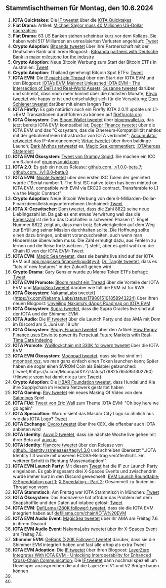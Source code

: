 ## Stammtischthemen für Montag, den 10.6.2024

1. **IOTA Quicktakes**: Die [IF tweetet](https://x.com/iota/status/1797553863689482388) über die [IOTA Quicktakes](https://x.com/iota/status/1797553863689482388)
2. **Fiat Drama**: Artikel: [Michael Saylor muss 40 Millionen US-Dollar nachzahlen](https://www.btc-echo.de/schlagzeilen/michael-saylor-muss-40-millionen-us-dollar-nachzahlen-185819/)
3. **Fiat Drama**: 63 US Banken stehen scheinbar kurz vor dem Kollaps. Sie haben wohl 517 Milliarden an unrealisierten Verlusten angehäuft: [Tweet](https://x.com/burrytracker/status/1797783327631364185)
4. **Crypto Adoption**: [Bitpanda tweetet](https://x.com/Bitpanda_global/status/1797890650806853752) über ihre Partnerschaft mit der Deutschen Bank und ihrem Blogpost:: [Bitpanda partners with Deutsche Bank in major milestone for the industry](https://blog.bitpanda.com/en/bitpanda-partners-deutsche-bank-major-milestone-industry)
5. **Crypto Adoption**: Neue Bitcoin Werbung zum Start der Bitcoin ETFs in Australien: [Tweet](https://x.com/blocktrainer/status/1797751898969129164)
6. **Crypto Adoption**: Thailand genehmigt Bitcoin Spot ETFs: [Tweet](https://x.com/BitcoinMagazine/status/1797926469509038476)
7. **IOTA EVM**: Die [IF macht ein Thread](https://x.com/iota/status/1797984324119101845) über den Start der IOTA EVM und den Blogpost: [IOTA’s EVM Mainnet Unleashed IOTA EVM - The Intersection of DeFi and Real-World Assets](https://blog.iota.org/iotas-evm-mainnet-launch/); [Susanne tweetet](https://x.com/SusanneKrone/status/1797987363987288374) darüber und schreibt, dass noch mehr kommt über die nächsten Monate; [Phylo tweetet](https://x.com/PhyloIota/status/1797996682329936230) wie happy er ist und entschuldigt sich für die Verspätung; [Dom Schiener tweetet](https://x.com/DomSchiener/status/1798003064265216185) darüber mit einem langen Text
8. **IOTA Firefly**: Es gab natürlich auch ein Firefly IOTA 2.0.11 update um L1->EVM Transaktionen durchführen zu können auf [firefly.iota.org](https://firefly.iota.org/)
9. **IOTA Ökosystem**: Das [Bloom Wallet tweetet](https://x.com/bloomwalletio/status/1797985291720094095) über [bloomwallet.io](https://bloomwallet.io/), das jetzt bereits IOTA EVM kompatibel ist; [Deepr Finance tweetet](https://x.com/DeeprFinance/status/1797986736355541208) über die IOTA EVM und das "Ökosystem, das die Ethereum-Kompatibilität nahtlos mit der gebührenfreien Infrastruktur von IOTA verbindet"; [Accumulator retweetet](https://x.com/ACCU_DeFi/status/1797987452755534290) das IF-Announcement; [Virtue tweetet](https://x.com/Virtue_Money/status/1797993210771341690) über ihren baldinge Launch; [Dark Mythos retweetet](https://x.com/DarkMythosIOTA/status/1797986810712264723) es, [Magic Sea kommentiert](https://x.com/MagicSeaDEX/status/1797992632351953220); [IOTAheroes Statement](https://x.com/IotaHeroes/status/1798278028331733180)
10. **IOTA EVM Ökosystem**:  [Tweet von Grumpy Squid](https://x.com/Grumpy__Squid/status/1797994002723274856). Sie machen ein ICO am 6.Juni auf [grumpysquid.com](grumpysquid.com)
11. **IOTA 2.0**: Es gab ein neues Release: [github.com...v1.0.0-beta.7](https://github.com/iotaledger/iota-core/releases/tag/v1.0.0-beta.7); [github.com.../v1.0.0-beta.8](https://github.com/iotaledger/iota-core/releases/tag/v1.0.0-beta.8)
12. **IOTA EVM**: [Nicole tweetet](https://x.com/cheerful_nicole/status/1797993816437531116) über den ersten ISC Token der geminted wurde ("Serial number 1. The first ISC native token has been minted on IOTA EVM, compatible with EVM via ERC20 contract, Transferable to L1 via the Magic Contract"
13. **Crypto Adoption**: Neue Bitcoin Werbung von dem 6-Milliarden-Dollar-Finanzdienstleistungsunternehmen Unchained: [Tweet](https://x.com/BitcoinMagazine/status/1798412802400329982)
14. **IOTA X-Gezwitscher**: [Dom tweetet](https://x.com/DomSchiener/status/1797999455951843337), dass die Zahl 8822 seine neue Lieblingszahl ist. Da gab es erst etwas Verwirrung weil das die [Engelszahl](https://sternenpfade.com/engelszahl-8822-bedeutung) ist die für das Durchalten in schweren Phasen ("..Engel Nummer 8822 zeigt an, dass man trotz Schwierigkeiten auf dem Weg zur Erfüllung seiner Mission durchhalten sollte. Die Hoffnung sollte einen dazu bringen, unbeirrt voranzuschreiten, auch wenn man Hindernisse überwinden muss. Die Zahl ermutigt dazu, aus Fehlern zu lernen und die Reise fortzusetzen...") steht, aber es geht wohl um die Chain ID von der IOTA EVM: [Tweet](https://x.com/_Chris_Cowell/status/1798011545928245549)
15. **IOTA EVM**: [Magic Sea tweetet](https://x.com/MagicSeaDEX/status/1797985944735293538), dass sie bereits live sind auf der IOTA EVM auf [app.magicsea.finance/liquidityv3](https://app.magicsea.finance/liquidityv3); [Dr. Tangle tweetet](https://x.com/dr_tangle/status/1797987377375531187), dass es "lots of new features" in der Zukunft geben wird.
16. **Crypto Drama**: Gary Gensler wurde zu Meme Token ETFs befragt: [Tweet](https://x.com/Cointelegraph/status/1798370698550743428)
17. **IOTA EVM Promote**: [Bloom macht ein Thread](https://x.com/bloomwalletio/status/1798344580146008500) über die Vorteile der IOTA EVM und [MagicSea tweetet](https://x.com/MagicSeaDEX/status/1798652300006756781) darüber wie toll die EVM ist für RWA
18. **IOTA Ökosystem**: NakamaLabs tweetet](https://x.com/Nakama_Labs/status/1798015101858943224) über ihren neuen Blogpost: [Unveiling Nakama’s dApps Roadmap on IOTA EVM](https://medium.com/@NakamaLabs/unveiling-nakamas-dapps-roadmap-on-iota-evm-c08eb009df46)
19. **IOTA Ökosystem**: [Supra tweetet](https://x.com/SUPRA_Labs/status/1798032507595833546), dass die Supra Oracles live sind auf der IOTA und der Shimmer EVM
20. **IOTA Audio**: Die [IF tweetet](https://x.com/iota/status/1798037089713598821) über die Launch Party und das AMA mit Dom im Discord am 5. Juni um 18 Uhr
21. **IOTA Ökosystem**: [Peppy Finance tweetet](https://x.com/Peppy_finance/status/1798011809439584727) über den Artikel: [How Peppy Finance uses Envio to power its Perpetual Future Markets with Real-Time Data Indexing](https://docs.envio.dev/blog/envio-real-time-indexing-powers-peppy-finance)
22. **IOTA Promote**: [WuBlockchain mit 330K followern tweetet](https://x.com/WuBlockchain/status/1797984708514762840) über die IOTA EVM
23. **IOTA EVM Ökosystem**: [Moonpad tweetet](https://x.com/MoonpadXYZ/status/1798244724404531657), dass sie live sind mit [moonpad.xyz](https://moonpad.xyz/), wo man ganz einfach einen Token launchen kann; Späer haben sie sogar einen $VROM Coin als Beispiel gelaunched: [Tweet]8https://x.com/MoonpadXYZ/status/1798257655951302760) (Hinweis: [vrom](https://x.com/Vrom14286662) hat damit nix zu tun: [Tweet](https://x.com/Vrom14286662/status/1798263887751741783))
24. **Crypto Adoption**: Die [HBAR Foundation tweetet](https://x.com/HBAR_foundation/status/1797660208111460828), dass Hundai und Kia ihre Supplychain im Hedera Netzwerk gestartet haben
25. **IOTA Gaming**: [Roy tweetet](https://x.com/SaltminesRoy/status/1798177921221505100) ein neues Making Of Video von dem [Saltmines](https://x.com/SaltminesCo) Spiel
26. **IOTA FUd**: [Tweet von Eric Wall](https://x.com/ercwl/status/1798089308487700740) zum Theme IOTA EVM: "Oh boy here we go again"
27. **IOTA Specualtion**: Warum sieht das Masdar City Logo so ähnlich aus wie das IOTA Logo? [Tweet](https://x.com/Vrom14286662/status/1798321319131717886)
28. **IOTA Exchange**: [Ovoro tweetet](https://x.com/AppOvoro/status/1798293717322813864) über ihre CEX, die offenbar auch IOTA anbieten wird
29. **IOTA Identity**: [AuvoID tweetet](https://x.com/AuvoDigital/status/1798320601247232467), dass sie nächste Woche live gehen mit ihrer Beta auf [auvo.io](https://auvo.io/)
30. **IOTA Identity**: [filancore tweetet](https://x.com/FilancoreGmbH/status/1798327744532770947) über den Release von [github...identity.rs/releases/tag/v1.3.0](https://github.com/iotaledger/identity.rs/releases/tag/v1.3.0) und schreiben übersetzt "..IOTA Identity 1.3 wurde mit unserem ECDSA-Beitrag veröffentlicht. Ein weiterer Schritt in Richtung Massenadaption!"
31. **IOTA EVM Launch Party**: Mit diesem [Tweet](https://x.com/iota/status/1798022016588484892) hat die IF zur Launch Party eingeladen. Es gab insgesamt drei X-Spaces Events und zwischendrin wurde immer kurz in den Discord gewechselt: [EVM Launch Roundtable](https://x.com/iota/status/1798386742925660624); [X-Speeddating part 1](https://x.com/iota/status/1798401913542840509); [X Speedating - Part 2](https://x.com/iota/status/1798414453765185621); Gesammelt zu finden im [Thread von vrom](https://x.com/Vrom14286662/status/1798616980158910733)
32. **IOTA Stammtisch**: Am Freitag war IOTA Stammtisch in München: [Tweet](https://x.com/IotaMunchen/status/1798582721603903637)
33. **IOTA Ökosystem**: Das Soonaverse hat offnbar das Problem mit dem Snapshotfile und den Daten auf iotabee gelöst: [Tweet](https://x.com/soon_labs/status/1798445506777227605)
34. **IOTA EVM**:  [DefiLama (280K follower) tweetet](https://x.com/DefiLlama/status/1798444832165413321), dass sie die IOTA EVM integriert haben auf [defillama.com/chain/IOTA%20EVM](https://defillama.com/chain/IOTA%20EVM)
35. **IOTA EVM Audio Event**: [MagicSea tweetet](https://x.com/MagicSeaDEX/status/1798595682015789533) über ihr AMA am Freitag 7.6. in ihrem Discord
36. **IOTA EVM Audio Event**: [NakamaLabs tweetet](https://x.com/Nakama_Labs/status/1798380988889719069) über ihr [X-Spaces Event](https://x.com/i/spaces/1YpKkwZAeZEKj) am Freitag 7.6.
37. **Shimmer EVM**: [DeBank (220K Follower) tweetet](https://x.com/DeBankDeFi/status/1798683775616024961) darüber, dass sie die Shimmer EVM integriert haben und fast alle dApp als extra Tweet
38. **IOTA EVM Adoption**: Die [IF tweetet](https://x.com/iota/status/1798640987188969633) über ihren Blogpost: [LayerZero Integrates With IOTA EVM - Unlocking Interoperability for Enhanced Cross-Chain Communication](https://blog.iota.org/layerzero-integrates-with-iota-evm/); Die [IF tweetet](https://x.com/iota/status/1798640993581084770) dann nochmal speziell um Developer anzusprechen die auf die LayerZero V1 und V2 Bridge bauen können
39. 
40. 
